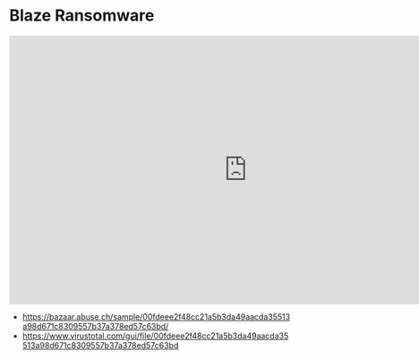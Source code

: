 # Blaze Ransomware

<iframe width="848" height="480" src="https://uptostream.com/iframe/qkvdtevc5i18" scrolling="no" frameborder="0" allowfullscreen webkitallowfullscreen></iframe>

* https://bazaar.abuse.ch/sample/00fdeee2f48cc21a5b3da49aacda35513a98d671c8309557b37a378ed57c63bd/
* https://www.virustotal.com/gui/file/00fdeee2f48cc21a5b3da49aacda35513a98d671c8309557b37a378ed57c63bd

